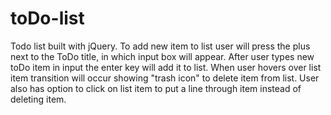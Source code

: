 # toDo-list
Todo list built with jQuery. To add new item to list user will press the plus next to the ToDo title, in which input box will appear. After user types new toDo item in input the enter key will add it to list. When user hovers over list item transition will occur showing "trash icon" to delete item from list. User also has option to click on list item to put a line through item instead of deleting item.
